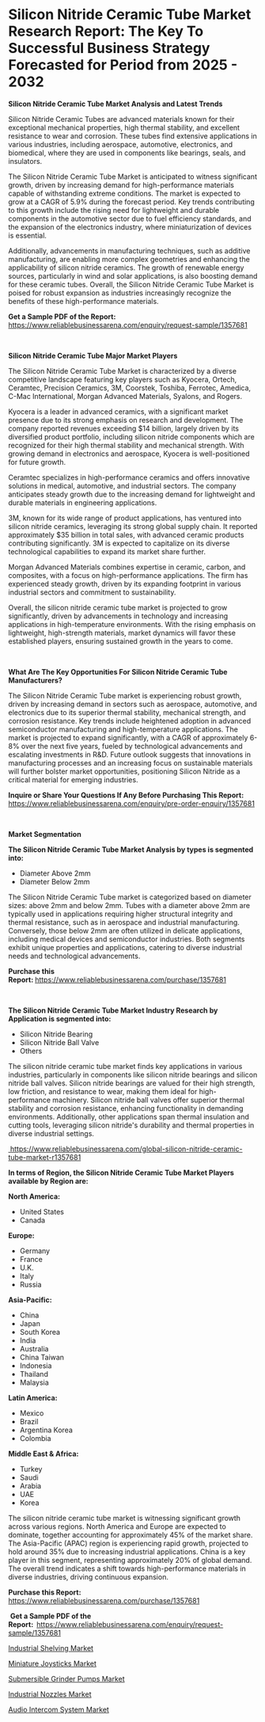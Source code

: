 <p><h1>Silicon Nitride Ceramic Tube Market Research Report: The Key To Successful Business Strategy Forecasted for Period from 2025 - 2032</h1></p><p><strong>Silicon Nitride Ceramic Tube Market Analysis and Latest Trends</strong></p>
<p><p>Silicon Nitride Ceramic Tubes are advanced materials known for their exceptional mechanical properties, high thermal stability, and excellent resistance to wear and corrosion. These tubes find extensive applications in various industries, including aerospace, automotive, electronics, and biomedical, where they are used in components like bearings, seals, and insulators.</p><p>The Silicon Nitride Ceramic Tube Market is anticipated to witness significant growth, driven by increasing demand for high-performance materials capable of withstanding extreme conditions. The market is expected to grow at a CAGR of 5.9% during the forecast period. Key trends contributing to this growth include the rising need for lightweight and durable components in the automotive sector due to fuel efficiency standards, and the expansion of the electronics industry, where miniaturization of devices is essential. </p><p>Additionally, advancements in manufacturing techniques, such as additive manufacturing, are enabling more complex geometries and enhancing the applicability of silicon nitride ceramics. The growth of renewable energy sources, particularly in wind and solar applications, is also boosting demand for these ceramic tubes. Overall, the Silicon Nitride Ceramic Tube Market is poised for robust expansion as industries increasingly recognize the benefits of these high-performance materials.</p></p>
<p><strong>Get a Sample PDF of the Report:&nbsp;</strong> <a href="https://www.reliablebusinessarena.com/enquiry/request-sample/1357681?utm_campaign=2217&utm_medium=2&utm_source=Github&utm_content=ia&utm_term=11042025&utm_id=silicon-nitride-ceramic-tube">https://www.reliablebusinessarena.com/enquiry/request-sample/1357681</a></p>
<p>&nbsp;</p>
<p><strong>Silicon Nitride Ceramic Tube Major Market Players</strong></p>
<p><p>The Silicon Nitride Ceramic Tube Market is characterized by a diverse competitive landscape featuring key players such as Kyocera, Ortech, Ceramtec, Precision Ceramics, 3M, Coorstek, Toshiba, Ferrotec, Amedica, C-Mac International, Morgan Advanced Materials, Syalons, and Rogers. </p><p>Kyocera is a leader in advanced ceramics, with a significant market presence due to its strong emphasis on research and development. The company reported revenues exceeding $14 billion, largely driven by its diversified product portfolio, including silicon nitride components which are recognized for their high thermal stability and mechanical strength. With growing demand in electronics and aerospace, Kyocera is well-positioned for future growth.</p><p>Ceramtec specializes in high-performance ceramics and offers innovative solutions in medical, automotive, and industrial sectors. The company anticipates steady growth due to the increasing demand for lightweight and durable materials in engineering applications. </p><p>3M, known for its wide range of product applications, has ventured into silicon nitride ceramics, leveraging its strong global supply chain. It reported approximately $35 billion in total sales, with advanced ceramic products contributing significantly. 3M is expected to capitalize on its diverse technological capabilities to expand its market share further.</p><p>Morgan Advanced Materials combines expertise in ceramic, carbon, and composites, with a focus on high-performance applications. The firm has experienced steady growth, driven by its expanding footprint in various industrial sectors and commitment to sustainability.</p><p>Overall, the silicon nitride ceramic tube market is projected to grow significantly, driven by advancements in technology and increasing applications in high-temperature environments. With the rising emphasis on lightweight, high-strength materials, market dynamics will favor these established players, ensuring sustained growth in the years to come.</p></p>
<p>&nbsp;</p>
<p><strong>What Are The Key Opportunities For Silicon Nitride Ceramic Tube Manufacturers?</strong></p>
<p><p>The Silicon Nitride Ceramic Tube market is experiencing robust growth, driven by increasing demand in sectors such as aerospace, automotive, and electronics due to its superior thermal stability, mechanical strength, and corrosion resistance. Key trends include heightened adoption in advanced semiconductor manufacturing and high-temperature applications. The market is projected to expand significantly, with a CAGR of approximately 6-8% over the next five years, fueled by technological advancements and escalating investments in R&D. Future outlook suggests that innovations in manufacturing processes and an increasing focus on sustainable materials will further bolster market opportunities, positioning Silicon Nitride as a critical material for emerging industries.</p></p>
<p><strong>Inquire or Share Your Questions If Any Before Purchasing This Report:</strong> <a href="https://www.reliablebusinessarena.com/enquiry/pre-order-enquiry/1357681?utm_campaign=2217&utm_medium=2&utm_source=Github&utm_content=ia&utm_term=11042025&utm_id=silicon-nitride-ceramic-tube">https://www.reliablebusinessarena.com/enquiry/pre-order-enquiry/1357681</a></p>
<p>&nbsp;</p>
<p><strong>Market Segmentation</strong></p>
<p><strong>The Silicon Nitride Ceramic Tube Market Analysis by types is segmented into:</strong></p>
<p><ul><li>Diameter Above 2mm</li><li>Diameter Below 2mm</li></ul></p>
<p><p>The Silicon Nitride Ceramic Tube market is categorized based on diameter sizes: above 2mm and below 2mm. Tubes with a diameter above 2mm are typically used in applications requiring higher structural integrity and thermal resistance, such as in aerospace and industrial manufacturing. Conversely, those below 2mm are often utilized in delicate applications, including medical devices and semiconductor industries. Both segments exhibit unique properties and applications, catering to diverse industrial needs and technological advancements.</p></p>
<p><strong>Purchase this Report:&nbsp;</strong><a href="https://www.reliablebusinessarena.com/purchase/1357681?utm_campaign=2217&utm_medium=2&utm_source=Github&utm_content=ia&utm_term=11042025&utm_id=silicon-nitride-ceramic-tube">https://www.reliablebusinessarena.com/purchase/1357681</a></p>
<p>&nbsp;</p>
<p><strong>The Silicon Nitride Ceramic Tube Market Industry Research by Application is segmented into:</strong></p>
<p><ul><li>Silicon Nitride Bearing</li><li>Silicon Nitride Ball Valve</li><li>Others</li></ul></p>
<p><p>The silicon nitride ceramic tube market finds key applications in various industries, particularly in components like silicon nitride bearings and silicon nitride ball valves. Silicon nitride bearings are valued for their high strength, low friction, and resistance to wear, making them ideal for high-performance machinery. Silicon nitride ball valves offer superior thermal stability and corrosion resistance, enhancing functionality in demanding environments. Additionally, other applications span thermal insulation and cutting tools, leveraging silicon nitride's durability and thermal properties in diverse industrial settings.</p></p>
<p><a href="https://www.reliablebusinessarena.com/global-silicon-nitride-ceramic-tube-market-r1357681?utm_campaign=2217&utm_medium=2&utm_source=Github&utm_content=ia&utm_term=11042025&utm_id=silicon-nitride-ceramic-tube">&nbsp;https://www.reliablebusinessarena.com/global-silicon-nitride-ceramic-tube-market-r1357681</a></p>
<p><strong>In terms of Region, the Silicon Nitride Ceramic Tube Market Players available by Region are:</strong></p>
<p>
    <p> <strong> North America: </strong>
        <ul>
            <li>United States</li>
            <li>Canada</li>
        </ul>
        </p> 
    <p> <strong> Europe: </strong>
        <ul>
            <li>Germany</li>
            <li>France</li>
            <li>U.K.</li>
            <li>Italy</li>
            <li>Russia</li>
        </ul>
        </p> 
    <p> <strong> Asia-Pacific: </strong>
        <ul>
            <li>China</li>
            <li>Japan</li>
            <li>South Korea</li>
            <li>India</li>
            <li>Australia</li>
            <li>China Taiwan</li>
            <li>Indonesia</li>
            <li>Thailand</li>
            <li>Malaysia</li>
        </ul>
        </p> 
    <p> <strong> Latin America: </strong>
        <ul>
            <li>Mexico</li>
            <li>Brazil</li>
            <li>Argentina Korea</li>
            <li>Colombia</li>
        </ul>
        </p> 
    <p> <strong> Middle East & Africa: </strong>
        <ul>
            <li>Turkey</li>
            <li>Saudi</li>
            <li>Arabia</li>
            <li>UAE</li>
            <li>Korea</li>
        </ul>
    </p>
    </p>
<p><p>The silicon nitride ceramic tube market is witnessing significant growth across various regions. North America and Europe are expected to dominate, together accounting for approximately 45% of the market share. The Asia-Pacific (APAC) region is experiencing rapid growth, projected to hold around 35% due to increasing industrial applications. China is a key player in this segment, representing approximately 20% of global demand. The overall trend indicates a shift towards high-performance materials in diverse industries, driving continuous expansion.</p></p>
<p><strong>Purchase this Report: </strong><a href="https://www.reliablebusinessarena.com/purchase/1357681?utm_campaign=2217&utm_medium=2&utm_source=Github&utm_content=ia&utm_term=11042025&utm_id=silicon-nitride-ceramic-tube">https://www.reliablebusinessarena.com/purchase/1357681</a></p>
<p>&nbsp;<strong>Get a Sample PDF of the Report:&nbsp;&nbsp;</strong><a href="https://www.reliablebusinessarena.com/enquiry/request-sample/1357681?utm_campaign=2217&utm_medium=2&utm_source=Github&utm_content=ia&utm_term=11042025&utm_id=silicon-nitride-ceramic-tube">https://www.reliablebusinessarena.com/enquiry/request-sample/1357681</a></p>
<p><strong></strong></p>
<p><p><a href="https://github.com/nyanikumchu/Market-Research-Report-List-1/blob/main/industrial-shelving-market.md?utm_campaign=2217&utm_medium=2&utm_source=Github&utm_content=ia&utm_term=11042025&utm_id=silicon-nitride-ceramic-tube">Industrial Shelving Market</a></p><p><a href="https://github.com/naanaafranxu/Market-Research-Report-List-1/blob/main/miniature-joysticks-market.md?utm_campaign=2217&utm_medium=2&utm_source=Github&utm_content=ia&utm_term=11042025&utm_id=silicon-nitride-ceramic-tube">Miniature Joysticks Market</a></p><p><a href="https://github.com/aarenlazosw3/Market-Research-Report-List-1/blob/main/submersible-grinder-pumps-market.md?utm_campaign=2217&utm_medium=2&utm_source=Github&utm_content=ia&utm_term=11042025&utm_id=silicon-nitride-ceramic-tube">Submersible Grinder Pumps Market</a></p><p><a href="https://github.com/goliareanoyh/Market-Research-Report-List-1/blob/main/industrial-nozzles-market.md?utm_campaign=2217&utm_medium=2&utm_source=Github&utm_content=ia&utm_term=11042025&utm_id=silicon-nitride-ceramic-tube">Industrial Nozzles Market</a></p><p><a href="https://github.com/knazsdadeyvw/Market-Research-Report-List-1/blob/main/audio-intercom-system-market.md?utm_campaign=2217&utm_medium=2&utm_source=Github&utm_content=ia&utm_term=11042025&utm_id=silicon-nitride-ceramic-tube">Audio Intercom System Market</a></p></p>